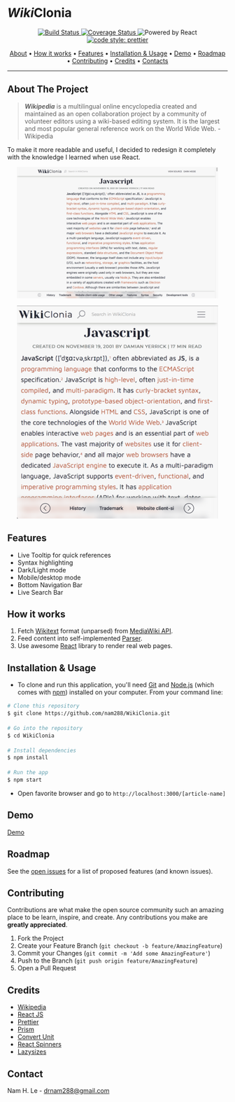 # *Wiki*Clonia

<p align="center">
  <a href="https://travis-ci.org/nam288/nam288.github.io">
    <img src="https://travis-ci.org/nam288/nam288.github.io.svg?branch=master" alt="Build Status"/>
  </a>
  <a href="https://coveralls.io/github/nam288/nam288.github.io">
    <img src="https://coveralls.io/repos/github/nam288/nam288.github.io/badge.svg" alt="Coverage Status"/>
  </a>
  <img src="https://user-images.githubusercontent.com/28835226/85874170-6a394080-b7fc-11ea-86c7-f82ee6868609.png" alt="Powered by React" />
  <a href="https://github.com/prettier/prettier">
    <img src="https://img.shields.io/badge/code_style-prettier-ff69b4.svg?style=round-square" alt="code style: prettier"/>
  </a>
</p>

<p align="center">
  <a href="#about-the-project">About</a> •
  <a href="#how-it-works">How it works</a> •
  <a href="#features">Features</a> •
  <a href="#installation--usage">Installation & Usage</a> •
  <a href="#demo">Demo</a> •
  <a href="#roadmap">Roadmap</a> •
  <a href="#contributing">Contributing</a> •
  <a href="#credits">Credits</a> •
  <a href="#contacts">Contacts</a>
</p>

---



<!-- ABOUT THE PROJECT -->

## About The Project

> ***Wikipedia*** is a multilingual online encyclopedia created and maintained as an open collaboration project by a community of volunteer editors using a wiki-based editing system. It is the largest and most popular general reference work on the World Wide Web. - Wikipedia

To make it more readable and useful, I decided to redesign it completely with the knowledge I learned when use React.

<p align="center">
  <img width="460" height="300" src="./desktop-screenshort-javascript.png">
</p>

<p align="center">
  <img width="460" src="./mobile-screenshort-javascript.png">
</p>

## Features

- Live Tooltip for quick references
- Syntax highlighting
- Dark/Light mode
- Mobile/desktop mode
- Bottom Navigation Bar
- Live Search Bar

## How it works

1. Fetch [Wikitext](https://en.wikipedia.org/wiki/Help:Wikitext) format (unparsed) from [MediaWiki API](https://www.mediawiki.org/wiki/API:Main_page).
2. Feed content into self-implemented [Parser](https://develop).
3. Use awesome [React](https://reactjs.org) library to render real web pages.

## Installation & Usage

- To clone and run this application, you'll need [Git](https://git-scm.com) and [Node.js](https://nodejs.org/en/download/) (which comes with [npm](http://npmjs.com)) installed on your computer. From your command line:

```bash
# Clone this repository
$ git clone https://github.com/nam288/WikiClonia.git

# Go into the repository
$ cd WikiClonia

# Install dependencies
$ npm install

# Run the app
$ npm start
```

- Open favorite browser and go to `http://localhost:3000/[article-name]`

## Demo

[Demo](https://master.d2r1ueuf7wjahz.amplifyapp.com/JavaScript)

## Roadmap

See the [open issues](https://github.com/nam288/WikiClonia/issues) for a list of proposed features (and known issues).

## Contributing

Contributions are what make the open source community such an amazing place to be learn, inspire, and create. Any contributions you make are **greatly appreciated**.

1. Fork the Project
2. Create your Feature Branch (`git checkout -b feature/AmazingFeature`)
3. Commit your Changes (`git commit -m 'Add some AmazingFeature'`)
4. Push to the Branch (`git push origin feature/AmazingFeature`)
5. Open a Pull Request

## Credits

- [Wikipedia](https://www.wikipedia.org)
- [React JS](https://reactjs.org)
- [Prettier](https://prettier.io)
- [Prism](https://prismjs.com)
- [Convert Unit](https://www.npmjs.com/package/convert-units)
- [React Spinners](https://www.npmjs.com/package/react-spinners)
- [Lazysizes](https://www.npmjs.com/package/lazysizes)

## Contact

Nam H. Le - drnam288@gmail.com
